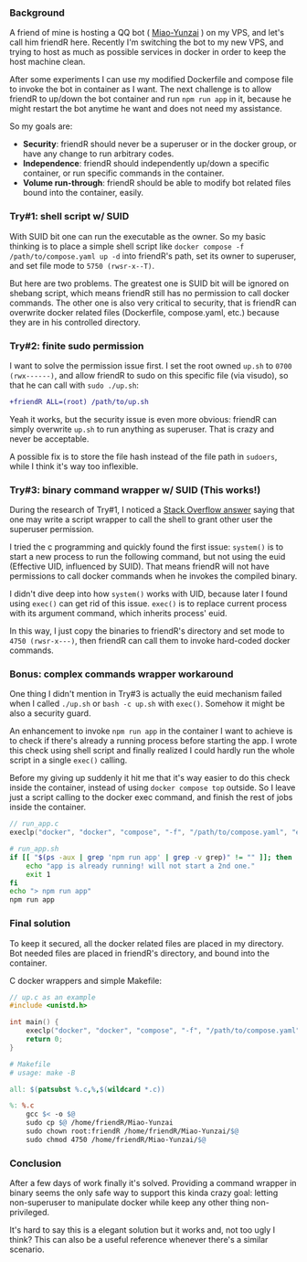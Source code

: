 ### Background

A friend of mine is hosting a QQ bot ( [Miao-Yunzai](https://github.com/yoimiya-kokomi/Miao-Yunzai) ) on my VPS, and let's call him friendR here. Recently I'm switching the bot to my new VPS, and trying to host as much as possible services in docker in order to keep the host machine clean.

After some experiments I can use my modified Dockerfile and compose file to invoke the bot in container as I want. The next challenge is to allow friendR to up/down the bot container and run `npm run app` in it, because he might restart the bot anytime he want and does not need my assistance.

So my goals are:

- **Security**: friendR should never be a superuser or in the docker group, or have any change to run arbitrary codes.
- **Independence**: friendR should independently up/down a specific container, or run specific commands in the container.
- **Volume run-through**: friendR should be able to modify bot related files bound into the container, easily.

### Try#1: shell script w/ SUID

With SUID bit one can run the executable as the owner. So my basic thinking is to place a simple shell script like `docker compose -f /path/to/compose.yaml up -d` into friendR's path, set its owner to superuser, and set file mode to `5750 (rwsr-x--T)`.

But here are two problems. The greatest one is SUID bit will be ignored on shebang script, which means friendR still has no permission to call docker commands. The other one is also very critical to security, that is friendR can overwrite docker related files (Dockerfile, compose.yaml, etc.) because they are in his controlled directory.

### Try#2: finite sudo permission

I want to solve the permission issue first. I set the root owned `up.sh` to `0700 (rwx------)`, and allow friendR to sudo on this specific file (via visudo), so that he can call with `sudo ./up.sh`:

```diff
+friendR ALL=(root) /path/to/up.sh
```

Yeah it works, but the security issue is even more obvious: friendR can simply overwrite `up.sh` to run anything as superuser. That is crazy and never be acceptable.

A possible fix is to store the file hash instead of the file path in `sudoers`, while I think it's way too inflexible.

### Try#3: binary command wrapper w/ SUID (This works!)

During the research of Try#1, I noticed a [Stack Overflow answer](https://unix.stackexchange.com/a/369) saying that one may write a script wrapper to call the shell to grant other user the superuser permission.

I tried the c programming and quickly found the first issue: `system()` is to start a new process to run the following command, but not using the euid (Effective UID, influenced by SUID). That means friendR will not have permissions to call docker commands when he invokes the compiled binary.

I didn't dive deep into how `system()` works with UID, because later I found using `exec()` can get rid of this issue. `exec()` is to replace current process with its argument command, which inherits process' euid.

In this way, I just copy the binaries to friendR's directory and set mode to `4750 (rwsr-x---)`, then friendR can call them to invoke hard-coded docker commands.

### Bonus: complex commands wrapper workaround

One thing I didn't mention in Try#3 is actually the euid mechanism failed when I called `./up.sh` or `bash -c up.sh` with `exec()`. Somehow it might be also a security guard.

An enhancement to invoke `npm run app` in the container I want to achieve is to check if there's already a running process before starting the app. I wrote this check using shell script and finally realized I could hardly run the whole script in a single `exec()` calling.

Before my giving up suddenly it hit me that it's way easier to do this check inside the container, instead of using `docker compose top` outside. So I leave just a script calling to the docker exec command, and finish the rest of jobs inside the container.

```c
// run_app.c
execlp("docker", "docker", "compose", "-f", "/path/to/compose.yaml", "exec", "-it", "miao-yunzai", "./run_app.sh", (char *)NULL);
```

```bash
# run_app.sh
if [[ "$(ps -aux | grep 'npm run app' | grep -v grep)" != "" ]]; then
    echo "app is already running! will not start a 2nd one."
    exit 1
fi
echo "> npm run app"
npm run app
```

### Final solution

To keep it secured, all the docker related files are placed in my directory. Bot needed files are placed in friendR's directory, and bound into the container.

C docker wrappers and simple Makefile:

```c
// up.c as an example
#include <unistd.h>

int main() {
    execlp("docker", "docker", "compose", "-f", "/path/to/compose.yaml", "up", "-d", (char *)NULL);
    return 0;
}
```

```makefile
# Makefile
# usage: make -B

all: $(patsubst %.c,%,$(wildcard *.c))

%: %.c
	gcc $< -o $@
	sudo cp $@ /home/friendR/Miao-Yunzai
	sudo chown root:friendR /home/friendR/Miao-Yunzai/$@
	sudo chmod 4750 /home/friendR/Miao-Yunzai/$@
```

### Conclusion

After a few days of work finally it's solved. Providing a command wrapper in binary seems the only safe way to support this kinda crazy goal: letting non-superuser to manipulate docker while keep any other thing non-privileged.

It's hard to say this is a elegant solution but it works and, not too ugly I think? This can also be a useful reference whenever there's a similar scenario.